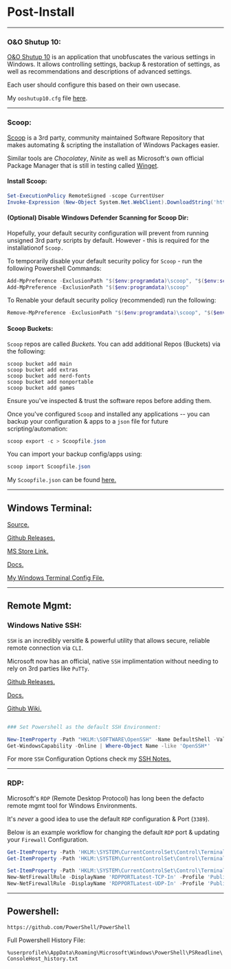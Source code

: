 # Post-Install

-----

### O&O Shutup 10:

[O&O Shutup 10](https://www.oo-software.com/en/shutup10) is an application that unobfuscates the various settings in Windows. It allows controlling settings, backup & restoration of settings, as well as recommendations and descriptions of advanced settings.

Each user should configure this based on their own usecase.

My `ooshutup10.cfg` file [here](../../Configs/Windows/ooshutup10.md).

-----

### Scoop:

[Scoop](https://scoop.sh/) is a 3rd party, community maintained Software Repository that makes automating & scripting the installation of Windows Packages easier.

Similar tools are _Chocolatey_, _Ninite_ as well as Microsoft's own official Package Manager that is still in testing called [Winget](https://github.com/microsoft/winget-pkgs).

#### Install Scoop:

```powershell
Set-ExecutionPolicy RemoteSigned -scope CurrentUser
Invoke-Expression (New-Object System.Net.WebClient).DownloadString('https://get.scoop.sh')
```

#### (Optional) Disable Windows Defender Scanning for Scoop Dir:

Hopefully, your default security configuration will prevent from running unsigned 3rd party scripts by default. However - this is required for the installationof `Scoop.`

To temporarily disable your default security policy for `Scoop` - run the following Powershell Commands:

```powershell
Add-MpPreference -ExclusionPath "$($env:programdata)\scoop", "$($env:scoop)"
Add-MpPreference -ExclusionPath "$($env:programdata)\scoop"
```

To Renable your default security policy (recommended) run the following:

```powershell
Remove-MpPreference -ExclusionPath "$($env:programdata)\scoop", "$($env:scoop)"
```

#### Scoop Buckets:

`Scoop` repos are called _Buckets._ You can add additional Repos (Buckets) via the following:

```
scoop bucket add main
scoop bucket add extras
scoop bucket add nerd-fonts
scoop bucket add nonportable
scoop bucket add games
```

Ensure you've inspected & trust the software repos before adding them.

Once you've configured `Scoop` and installed any applications -- you can backup your configuration & apps to a `json` file for future scripting/automation:

```powershell
scoop export -c > Scoopfile.json
```

You can import your backup config/apps using:

```powershell
scoop import Scoopfile.json
```

My `Scoopfile.json` can be found [here.](../../Configs/Windows/Scoopfile.md)

-----

## Windows Terminal:

[Source.](https://github.com/Microsoft/Terminal)

[Github Releases.](https://github.com/microsoft/terminal/releases)

[MS Store Link.](https://apps.microsoft.com/store/detail/windows-terminal/9N0DX20HK701?hl=en-us&gl=US)

[Docs.](https://docs.microsoft.com/en-us/windows/terminal/)

[My Windows Terminal Config File.](../../Configs/Windows/WindowsTerminal.md)

-----

## Remote Mgmt:

### Windows Native SSH:

`SSH` is an incredibly versitle & powerful utility that allows secure, reliable remote connection via `CLI`.

Microsoft now has an official, native `SSH` implimentation without needing to rely on 3rd parties like `PuTTy`.

[Github Releases.](https://github.com/PowerShell/Win32-OpenSSH/releases)

[Docs.](https://docs.microsoft.com/en-us/windows-server/administration/openssh/openssh_server_configuration)

[Github Wiki.](https://github.com/powershell/win32-openssh/wiki)

```powershell

### Set Powershell as the default SSH Environment:

New-ItemProperty -Path "HKLM:\SOFTWARE\OpenSSH" -Name DefaultShell -Value "C:\Windows\System32\WindowsPowerShell\v1.0\powershell.exe" -PropertyType String -Force
Get-WindowsCapability -Online | Where-Object Name -like 'OpenSSH*'
```

For more `SSH` Configuration Options check my [SSH Notes.](../../Notes/SSH/SSH_Notes.md)

-----

### RDP:

Microsoft's `RDP` (Remote Desktop Protocol) has long been the defacto remote mgmt tool for Windows Environments.

It's _never_ a good idea to use the default `RDP` configuration & Port (`3389`).

Below is an example workflow for changing the default `RDP` port & updating your `Firewall` Configuration.

```powershell
Get-ItemProperty -Path 'HKLM:\SYSTEM\CurrentControlSet\Control\Terminal Server\WinStations\RDP-Tcp' -name "$NEW_RDP_PORT_NUMBER"
Get-ItemProperty -Path 'HKLM:\SYSTEM\CurrentControlSet\Control\Terminal Server\WinStations\RDP-Tcp' -name "3389"

Set-ItemProperty -Path 'HKLM:\SYSTEM\CurrentControlSet\Control\Terminal Server\WinStations\RDP-Tcp' -name "PortNumber" -Value $NEW_RDP_PORT_NUMBER
New-NetFirewallRule -DisplayName 'RDPPORTLatest-TCP-In' -Profile 'Public' -Direction Inbound -Action Allow -Protocol TCP -LocalPort $NEW_RDP_PORT_NUMBER
New-NetFirewallRule -DisplayName 'RDPPORTLatest-UDP-In' -Profile 'Public' -Direction Inbound -Action Allow -Protocol UDP -LocalPort $NEW_RDP_PORT_NUMBER
```

-----

## Powershell:

`https://github.com/PowerShell/PowerShell`

Full Powershell History File:

`%userprofile%\AppData\Roaming\Microsoft\Windows\PowerShell\PSReadline\ConsoleHost_history.txt`
